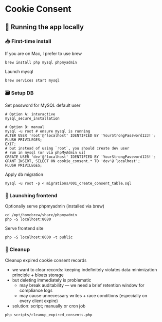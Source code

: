 # Cookie Consent

## 🏃 Running the app locally

### 📥 First-time install

If you are on Mac, I prefer to use brew

```shell
brew install php mysql phpmyadmin
```

Launch mysql

```shell
brew services start mysql
```

### 🗃️ Setup DB

Set password for MySQL default user

```shell
# Option A: interactive
mysql_secure_installation

# Option B: manual
mysql -u root # ensure mysql is running
ALTER USER 'root'@'localhost' IDENTIFIED BY 'YourStrongPassword123!';
FLUSH PRIVILEGES;
EXIT;
# but instead of using `root`, you should create dev user
# run in mysql (or via phpMyAdmin ui)
CREATE USER 'dev'@'localhost' IDENTIFIED BY 'YourStrongPassword123!';
GRANT INSERT, SELECT ON cookie_consent.* TO 'dev'@'localhost';
FLUSH PRIVILEGES;

```

Apply db migration

```shell
mysql -u root -p < migrations/001_create_consent_table.sql
```

### 🚀 Launching frontend

Optionally serve phpmyadmin (installed via brew)

```shell
cd /opt/homebrew/share/phpmyadmin
php -S localhost:8080
```

Serve frontend site

```shell
php -S localhost:8000 -t public
```

### 🧹 Cleanup

Cleanup expired cookie consent records

- we want to clear records: keeping indefinitely violates data minimization principle + bloats storage
- but deleting immediately is problematic
  - may break auditability — we need a brief retention window for compliance logs
  - may cause unnecessary writes + race conditions (especially on every client expire)
- solution: script; manually or cron job

```shell
php scripts/cleanup_expired_consents.php
```
